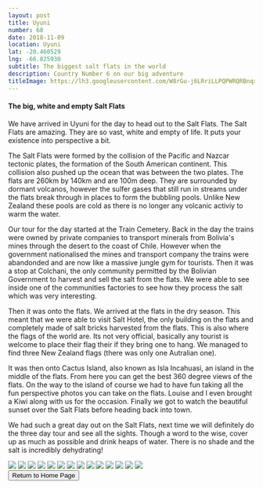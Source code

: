 ```yaml
---
layout: post
title: Uyuni
number: 68
date: 2018-11-09
location: Uyuni
lat: -20.460529
lng: -66.825930
subtitle: The biggest salt flats in the world
description: Country Number 6 on our big adventure
titleImage: https://lh3.googleusercontent.com/W8rGu-j6LRriLLPQPWRQRBnqxkADZCkvoO_vfuhwrw0cIDnDeiaUWmeLzWOdhnr4k1Cjmd0_BKx44CN8X9mDDfpfZ8gtkJV_7tqSsCl0xcSCW3KhFFbowOmDBkExeeQs-vbkAUPcDVw=w2400
---
```


<h4>The big, white and empty Salt Flats</h4>

We have arrived in Uyuni for the day to head out to the Salt Flats. The Salt Flats are amazing. They are so vast, white and empty of life. It puts your existence into perspective a bit.

The Salt Flats were formed by the collision of the Pacific and Nazcar tectonic plates, the formation of the South American continent. This collision also pushed up the ocean that was between the two plates. 
The flats are 260km by 140km and are 100m deep. They are surrounded by dormant volcanos, however the sulfer gases that still run in streams under the flats break through in places to form the bubbling pools. Unlike New Zealand these pools are cold as there is no longer any volcanic activiy to warm the water.

Our tour for the day started at the Train Cemetery. Back in the day the trains were owned by private companies to transport minerals from Bolivia's mines through the desert to the coast of Chile. However when the government nationalised the mines and transport company the trains were abandonded and are now like a massive jungle gym for tourists. 
Then it was a stop at Colchani, the only community permitted by the Bolivian Government to harvest and sell the salt from the flats. We were able to see inside one of the communities factories to see how they process the salt which was very interesting. 

Then it was onto the flats. We arrived at the flats in the dry season. This meant that we were able to visit Salt Hotel, the only building on the flats and completely made of salt bricks harvested from the flats. 
This is also where the flags of the world are. Its not very official, basically any tourist is welcome to place their flag their if they bring one to hang. We managed to find three New Zealand flags (there was only one Autralian one).

It was then onto Cactus Island, also known as Isla Incahuasi, an island in the middle of the flats. From here you can get the best 360 degree views of the flats.
On the way to the island of course we had to have fun taking all the fun perspective photos you can take on the flats. Louise and I even brought a Kiwi along with us for the occasion. 
Finally we got to watch the beautiful sunset over the Salt Flats before heading back into town.

We had such a great day out on the Salt Flats, next time we will definitely do the three day tour and see all the sights. 
Though a word to the wise, cover up as much as possible and drink heaps of water. There is no shade and the salt is incredibly dehydrating!

<img src="https://lh3.googleusercontent.com/FnaTwencuIjX_DEYXI7SiuoRM326_Jk6NkUh37J-kUKOhHGQTIs1z4OU7B2De_I-a4mE3-FOqqnY3pggSk3bjUN3S16Mr5YzzVCuoqayjuQsESX9sdVzYZ4U3bSeXZAaOHhGXJg2DUw=w2400" class="image1">
<img src="https://lh3.googleusercontent.com/YESeNb5vw0OnHfDxnikNKF5-KzU7M1Fsv0thCVTSdA6wH35bb_0bupTovb94dc5ShAWLkrvN3L9CZvqvUBSon_3kMfw-g_2Mhi-yCTEubtXe76KmWwIpeyoUpDAgaAObd6-RauJ8j-Y=w2400" class="image1">
<img src="https://lh3.googleusercontent.com/70ZlbTgOLM1LL68jNcYZX8Oy4G6z4nDb2rjYSeBhTa_nn_cyXeWgW65eJ8gk7QI76lDvmKuRsKu1o2MNE9ayJb03tB7GqiqEeNZ2sQGXDcoD_4kfOYv2WKNCD3xlKBYmxoiHJDLx2z8=w2400" class="image1">
<img src="https://lh3.googleusercontent.com/2Lhx9I4ZtF0zTdvYLdX0JlOeJbVl5WZYsNrBudcv7D_4K1Mat7ftXtWKweu16QhtNFo2AGGDmMJTGoahq4X1cSWdilT6gQ_XTdmMVmnL_QIkPbId1s129lnF_IYxewDLH6w7WR_seK8=w2400" class="image1">
<img src="https://lh3.googleusercontent.com/-8kLLz62jxwZbb12RNjEdqo3m1xvRwkRCeeJJMeHW2RqpkNMzxjhUG7gfDXLxpGakj5FqFjWChTlT1X01-UaLsp4o0vZbnMAbcwXEfa5HeMmCOFM_aCwaGHS94z6Mmu9wcUWESRY2aI=w2400" class="image1">
<img src="https://lh3.googleusercontent.com/v6Q7l69orw9SgYqxT3nfFnGv0AeThxAV98bfwPEH7k2Dpwap3C078FNi_dluEdTzDCqrFqNo4QutZ--6HhS4iKgBZuETFM6XBYFVJOBuzzYUdDar69yAPwNaX8NYlStvC_O4vrdpa6U=w2400" class="image1">
<img src="https://lh3.googleusercontent.com/fzRtGBKbkcS7E3Sf91wQqK5AHCoOM7cBM1uH9q8ymee8Kzqj9pUG6kZbT7s4DzpojZ1m4imcrBZsvtoe-eoX_UN5cp2QhJ9Q1nYg5s2pe2S6dRwkWKTrbWG0_lotzTZXeqnSxhdnjvE=w2400" class="image1">
<img src="https://lh3.googleusercontent.com/bRIeCEU7TR90l6wCptY8JS1sw2P6YtZCmAyi_-hTxLWK1t9W2gNbe-9gWXbb9SAOBik4xIVKZ9awiOhO8n3-9nDxY8IPxlCThq7dNMmICl7THUEbtIQC12ZOdzsVZP5fxAElu8TsAqU=w2400" class="image1">
<img src="https://lh3.googleusercontent.com/HQ4KttYCwMQN_WbWLwsJdFF6ZNUSPVR8oDlv1SArm3z6wtBd1gTi8FQezQdTz4ucAByRzjAo2PfTo05_GgTzHentB2o9z1ifTYuxgnS7xYzJv0GRlJ3n6FQPxRCcg0C5r0UMxguATIg=w2400" class="image1">
<img src="https://lh3.googleusercontent.com/14mYM7D6jZb3ZUCEqsNZTJAriZn3dyZMKgN-35OVbQ2Kl7exGVwJx8yBLInYHrZt8Hh554V3M2_9gm-dismQGeeLUe5HKedJgQB5gweXE4z-0QVg7DrTXybp0G2wRArN3329oU1Jb1A=w2400" class="image4">
<img src="https://lh3.googleusercontent.com/HomNt8iKpLaDgTQLt7vvxASo1ULLF_axMiVXFjLCKyu-uT8tqjvPl6p1-vs_PP4txlvWgkvvyry9sFalvy8U-llrgJOAIDzRKR8ebwtVKSBeBhiLsONCwuMY9Gf5xeJ9c9dWMBleac8=w2400" class="image4">
<img src="https://lh3.googleusercontent.com/lEOg8IaU1th4kgZuNReeyzoZGi5wl1IRjNx4Jql0RFFjCCj7YXoMlferkFlQbeGu6KcGuCU81p5m_tdkjBiXx7mHuM_AJln_tlNT7wniCLcJyXiaSqPmWrquqUIVy-ZFJ__DwwAYfeA=w2400" class="image1">
<img src="https://lh3.googleusercontent.com/UBT8BJ8jSAdwvlYt3S5Iv56404yEvZnXrjCkzA3Y-qfOti8QC4IOKoSEWauNvht1urasgtkTH4_PNpl4hLLLtYVPtIbrou-9CJptoxJW2H4LeqjkhPkwimQwCQnzT_4_HZn1MxOSA9g=w2400" class="image1">
<img src="https://lh3.googleusercontent.com/I5xFOKnubdrsTKCw6vTIZ-B5Uj3QnVcn00aFMGk_g9Xh90jnVeSY5IPxAcX9_jWPT25ib4NYcQPO50ZbmF8USfCvCTOwyUL21-pF4WXxwN4ZQq_Aib8f5zQ_3xWb-DvuOG2S3ko7ybs=w2400" class="image1">

<div class="wrapper">
  <input type="button" class="button" value="Return to Home Page" onclick="self.close()">
</div>
